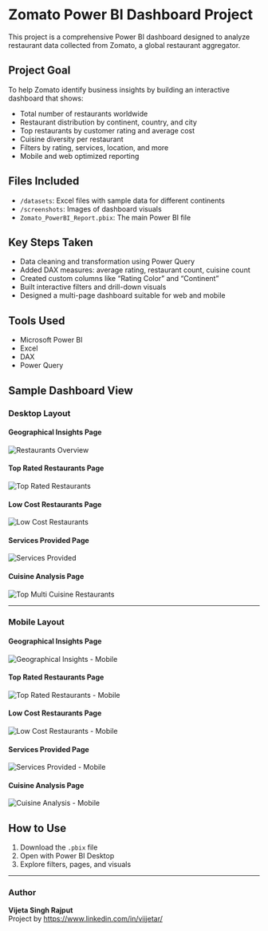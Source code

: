 # Zomato Power BI Dashboard Project

This project is a comprehensive Power BI dashboard designed to analyze restaurant data collected from Zomato, a global restaurant aggregator.

## Project Goal

To help Zomato identify business insights by building an interactive dashboard that shows:

- Total number of restaurants worldwide
- Restaurant distribution by continent, country, and city
- Top restaurants by customer rating and average cost
- Cuisine diversity per restaurant
- Filters by rating, services, location, and more
- Mobile and web optimized reporting

## Files Included

- `/datasets`: Excel files with sample data for different continents
- `/screenshots`: Images of dashboard visuals
- `Zomato_PowerBI_Report.pbix`: The main Power BI file

## Key Steps Taken

- Data cleaning and transformation using Power Query
- Added DAX measures: average rating, restaurant count, cuisine count
- Created custom columns like “Rating Color” and “Continent”
- Built interactive filters and drill-down visuals
- Designed a multi-page dashboard suitable for web and mobile

## Tools Used

- Microsoft Power BI
- Excel
- DAX
- Power Query

## Sample Dashboard View

### Desktop Layout

#### Geographical Insights Page
![Restaurants Overview](screenshots/Desktop%20Layout%20View/Restaurants_Overview.png)

#### Top Rated Restaurants Page
![Top Rated Restaurants](screenshots/Desktop%20Layout%20View/Rated_by_feedback.png)

#### Low Cost Restaurants Page
![Low Cost Restaurants](screenshots/Desktop%20Layout%20View/Low_Cost_Restaurants.png)

#### Services Provided Page
![Services Provided](screenshots/Desktop%20Layout%20View/Services%20Provided.png)

#### Cuisine Analysis Page
![Top Multi Cuisine Restaurants](screenshots/Desktop%20Layout%20View/Top_Multi_Cuisine_Restaurants.png)

---

### Mobile Layout

#### Geographical Insights Page
![Geographical Insights - Mobile](screenshots/Mobile%20Layout%20View/Restaurants%20Overview.png)

#### Top Rated Restaurants Page
![Top Rated Restaurants - Mobile](screenshots/Mobile%20Layout%20View/Top%20Rated%20Restaurants.png)

#### Low Cost Restaurants Page
![Low Cost Restaurants - Mobile](screenshots/Mobile%20Layout%20View/Low%20Cost%20Restaurants.png)

#### Services Provided Page
![Services Provided - Mobile](screenshots/Mobile%20Layout%20View/Services%20Provided.png)

#### Cuisine Analysis Page
![Cuisine Analysis - Mobile](screenshots/Mobile%20Layout%20View/Cuisine%20Analysis.png)

## How to Use

1. Download the `.pbix` file
2. Open with Power BI Desktop
3. Explore filters, pages, and visuals

---

### Author
**Vijeta Singh Rajput**  
Project by https://www.linkedin.com/in/viijetar/

